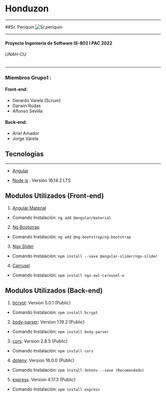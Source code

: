 # Honduzon 
***
##Sr. Periquin
![Sr.periquin](https://trello.com/1/cards/6218103d4f61c024bda2e185/attachments/622046e1e667b01d41c98ee9/previews/622046e2e667b01d41c98f2a/download/ventas4-removebg-preview.png)
***
#### Proyecto Ingeniería de Software IS-802 I PAC 2022
###### UNAH-CU

***

### Miembros Grupo1 : 
####  Front-end:
*  Gerardo Varela (Scrum)
*  Darwin Rodas
*  Alfonso Sevilla 
 #### Back-end:
*  Ariel Amador
*  Jorge Varela

## Tecnologías
***
* [Angular](https://angular.io/)

* [Node js](https://nodejs.org/es/) : Versión 16.14.2 LTS

## Modulos Utilizados (Front-end)
1. [Angular Material](https://material.angular.io/)
- Comando Instalación: `ng add @angular/material`
2. [Ng Bootstrap](https://ng-bootstrap.github.io/#/getting-started)
- Comando Instalación: `ng add @ng-bootstrap/ng-bootstrap`
3. [Ngx Slider](https://www.npmjs.com/package/@angular-slider/ngx-slider)
- Comando Instalación: `npm install --save @angular-slider/ngx-slider`
4. [Carrusel](https://www.npmjs.com/package/ngx-owl-carousel-)
- Comando Instalación: `npm install ngx-owl-carousel-o`

## Modulos Utilizados (Back-end)
1. [bcrypt](https://www.npmjs.com/package/bcrypt): Version 5.0.1 (Public)
- Comando Instalación: `npm install bcrypt`
2. [body-parser](https://www.npmjs.com/package/body-parser): Version 1.19.2 (Public)
- Comando Instalación: `npm install body-parser`
3. [cors](https://www.npmjs.com/package/cors): Version 2.8.5 (Public)
- Comando Instalación: `npm install cors`
4. [dotenv](https://www.npmjs.com/package/dotenv): Version 16.0.0  (Public)
- Comando Instalación: `npm install dotenv --save (Recomendado)`
5. [express](https://www.npmjs.com/package/express): Version 4.17.3 (Public)
- Comando Instalación: `npm install express`



